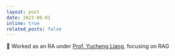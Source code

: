 ```yaml
---
layout: post
date: 2023-06-01
inline: true
related_posts: false
---
```


🤖 Worked as an RA under <a href = "yuchengliang.com">Prof. Yucheng Liang</a>, focusing on RAG
